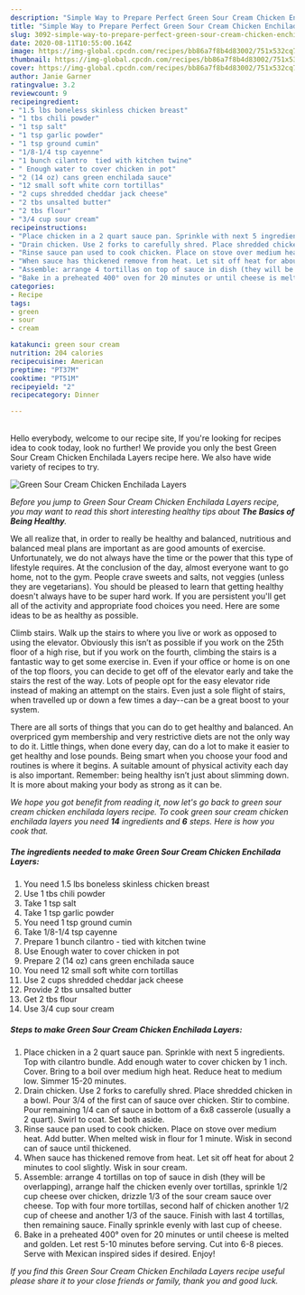 ```yaml
---
description: "Simple Way to Prepare Perfect Green Sour Cream Chicken Enchilada Layers"
title: "Simple Way to Prepare Perfect Green Sour Cream Chicken Enchilada Layers"
slug: 3092-simple-way-to-prepare-perfect-green-sour-cream-chicken-enchilada-layers
date: 2020-08-11T10:55:00.164Z
image: https://img-global.cpcdn.com/recipes/bb86a7f8b4d83002/751x532cq70/green-sour-cream-chicken-enchilada-layers-recipe-main-photo.jpg
thumbnail: https://img-global.cpcdn.com/recipes/bb86a7f8b4d83002/751x532cq70/green-sour-cream-chicken-enchilada-layers-recipe-main-photo.jpg
cover: https://img-global.cpcdn.com/recipes/bb86a7f8b4d83002/751x532cq70/green-sour-cream-chicken-enchilada-layers-recipe-main-photo.jpg
author: Janie Garner
ratingvalue: 3.2
reviewcount: 9
recipeingredient:
- "1.5 lbs boneless skinless chicken breast"
- "1 tbs chili powder"
- "1 tsp salt"
- "1 tsp garlic powder"
- "1 tsp ground cumin"
- "1/8-1/4 tsp cayenne"
- "1 bunch cilantro  tied with kitchen twine"
- " Enough water to cover chicken in pot"
- "2 (14 oz) cans green enchilada sauce"
- "12 small soft white corn tortillas"
- "2 cups shredded cheddar jack cheese"
- "2 tbs unsalted butter"
- "2 tbs flour"
- "3/4 cup sour cream"
recipeinstructions:
- "Place chicken in a 2 quart sauce pan. Sprinkle with next 5 ingredients. Top with cilantro bundle. Add enough water to cover chicken by 1 inch. Cover. Bring to a boil over medium high heat. Reduce heat to medium low. Simmer 15-20 minutes."
- "Drain chicken. Use 2 forks to carefully shred. Place shredded chicken in a bowl. Pour 3/4 of the first can of sauce over chicken. Stir to combine. Pour remaining 1/4 can of sauce in bottom of a 6x8 casserole (usually a 2 quart). Swirl to coat. Set both aside."
- "Rinse sauce pan used to cook chicken. Place on stove over medium heat. Add butter. When melted wisk in flour for 1 minute. Wisk in second can of sauce until thickened."
- "When sauce has thickened remove from heat. Let sit off heat for about 2 minutes to cool slightly. Wisk in sour cream."
- "Assemble: arrange 4 tortillas on top of sauce in dish (they will be overlapping), arrange half the chicken evenly over tortillas, sprinkle 1/2 cup cheese over chicken, drizzle 1/3 of the sour cream sauce over cheese. Top with four more tortillas, second half of chicken another 1/2 cup of cheese and another 1/3 of the sauce. Finish with last 4 tortillas, then remaining sauce. Finally sprinkle evenly with last cup of cheese."
- "Bake in a preheated 400° oven for 20 minutes or until cheese is melted and golden. Let rest 5-10 minutes before serving. Cut into 6-8 pieces. Serve with Mexican inspired sides if desired. Enjoy!"
categories:
- Recipe
tags:
- green
- sour
- cream

katakunci: green sour cream 
nutrition: 204 calories
recipecuisine: American
preptime: "PT37M"
cooktime: "PT51M"
recipeyield: "2"
recipecategory: Dinner

---
```

<br>
Hello everybody, welcome to our recipe site, If you're looking for recipes idea to cook today, look no further! We provide you only the best Green Sour Cream Chicken Enchilada Layers recipe here. We also have wide variety of recipes to try.
<br>


![Green Sour Cream Chicken Enchilada Layers](https://img-global.cpcdn.com/recipes/bb86a7f8b4d83002/751x532cq70/green-sour-cream-chicken-enchilada-layers-recipe-main-photo.jpg)

<i>Before you jump to Green Sour Cream Chicken Enchilada Layers recipe, you may want to read this short interesting healthy tips about <strong>The Basics of Being Healthy</strong>.</i>

We all realize that, in order to really be healthy and balanced, nutritious and balanced meal plans are important as are good amounts of exercise. Unfortunately, we do not always have the time or the power that this type of lifestyle requires. At the conclusion of the day, almost everyone want to go home, not to the gym. People crave sweets and salts, not veggies (unless they are vegetarians). You should be pleased to learn that getting healthy doesn't always have to be super hard work. If you are persistent you'll get all of the activity and appropriate food choices you need. Here are some ideas to be as healthy as possible.

Climb stairs. Walk up the stairs to where you live or work as opposed to using the elevator. Obviously this isn’t as possible if you work on the 25th floor of a high rise, but if you work on the fourth, climbing the stairs is a fantastic way to get some exercise in. Even if your office or home is on one of the top floors, you can decide to get off of the elevator early and take the stairs the rest of the way. Lots of people opt for the easy elevator ride instead of making an attempt on the stairs. Even just a sole flight of stairs, when travelled up or down a few times a day--can be a great boost to your system. 

There are all sorts of things that you can do to get healthy and balanced. An overpriced gym membership and very restrictive diets are not the only way to do it. Little things, when done every day, can do a lot to make it easier to get healthy and lose pounds. Being smart when you choose your food and routines is where it begins. A suitable amount of physical activity each day is also important. Remember: being healthy isn’t just about slimming down. It is more about making your body as strong as it can be. 


<i>We hope you got benefit from reading it, now let's go back to green sour cream chicken enchilada layers recipe. To cook green sour cream chicken enchilada layers you need <strong>14</strong> ingredients and <strong>6</strong> steps. Here is how you cook that.
</i>

##### The ingredients needed to make Green Sour Cream Chicken Enchilada Layers:

1. You need 1.5 lbs boneless skinless chicken breast
1. Use 1 tbs chili powder
1. Take 1 tsp salt
1. Take 1 tsp garlic powder
1. You need 1 tsp ground cumin
1. Take 1/8-1/4 tsp cayenne
1. Prepare 1 bunch cilantro - tied with kitchen twine
1. Use  Enough water to cover chicken in pot
1. Prepare 2 (14 oz) cans green enchilada sauce
1. You need 12 small soft white corn tortillas
1. Use 2 cups shredded cheddar jack cheese
1. Provide 2 tbs unsalted butter
1. Get 2 tbs flour
1. Use 3/4 cup sour cream


##### Steps to make Green Sour Cream Chicken Enchilada Layers:

1. Place chicken in a 2 quart sauce pan. Sprinkle with next 5 ingredients. Top with cilantro bundle. Add enough water to cover chicken by 1 inch. Cover. Bring to a boil over medium high heat. Reduce heat to medium low. Simmer 15-20 minutes.
1. Drain chicken. Use 2 forks to carefully shred. Place shredded chicken in a bowl. Pour 3/4 of the first can of sauce over chicken. Stir to combine. Pour remaining 1/4 can of sauce in bottom of a 6x8 casserole (usually a 2 quart). Swirl to coat. Set both aside.
1. Rinse sauce pan used to cook chicken. Place on stove over medium heat. Add butter. When melted wisk in flour for 1 minute. Wisk in second can of sauce until thickened.
1. When sauce has thickened remove from heat. Let sit off heat for about 2 minutes to cool slightly. Wisk in sour cream.
1. Assemble: arrange 4 tortillas on top of sauce in dish (they will be overlapping), arrange half the chicken evenly over tortillas, sprinkle 1/2 cup cheese over chicken, drizzle 1/3 of the sour cream sauce over cheese. Top with four more tortillas, second half of chicken another 1/2 cup of cheese and another 1/3 of the sauce. Finish with last 4 tortillas, then remaining sauce. Finally sprinkle evenly with last cup of cheese.
1. Bake in a preheated 400° oven for 20 minutes or until cheese is melted and golden. Let rest 5-10 minutes before serving. Cut into 6-8 pieces. Serve with Mexican inspired sides if desired. Enjoy!


<i>If you find this Green Sour Cream Chicken Enchilada Layers recipe useful please share it to your close friends or family, thank you and good luck.</i>
